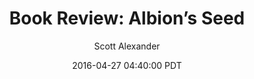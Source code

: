 ---
layout: podcast
title: "Book Review: Albion’s Seed"
author: Scott Alexander
description: https://slatestarcodex.com/2016/04/27/book-review-albions-seed/
date: 2016-04-27 04:40:00 PDT
length: 13407184
duration: 3352
guid: book-review-albions-seed
---
